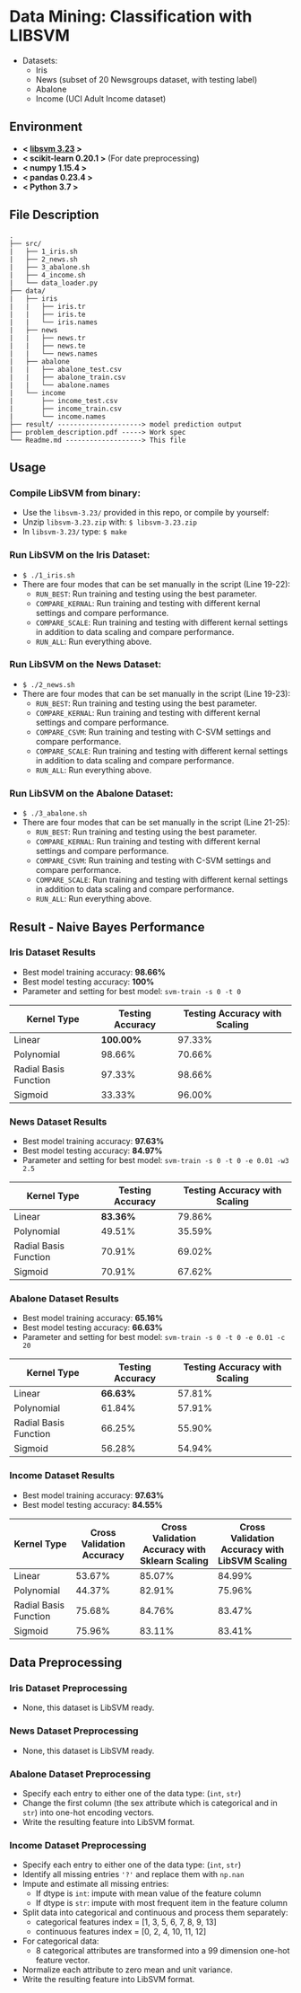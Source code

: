 # Data Mining: Classification with LIBSVM
- Datasets:
    - Iris
    - News (subset of 20 Newsgroups dataset, with testing label)
    - Abalone
    - Income (UCI Adult Income dataset)


## Environment
* **< [libsvm 3.23](https://github.com/cjlin1/libsvm) >**
* **< scikit-learn 0.20.1 >** (For date preprocessing)
* **< numpy 1.15.4 >**
* **< pandas 0.23.4 >**
* **< Python 3.7 >**
 

## File Description
```
.
├── src/
|   ├── 1_iris.sh
|   ├── 2_news.sh
|   ├── 3_abalone.sh
|   ├── 4_income.sh
|   └── data_loader.py
├── data/
|   ├── iris
|   |   ├── iris.tr
|   |   ├── iris.te
|   |   └── iris.names
|   ├── news
|   |   ├── news.tr
|   |   ├── news.te
|   |   └── news.names
|   ├── abalone
|   |   ├── abalone_test.csv
|   |   ├── abalone_train.csv
|   |   └── abalone.names
|   └── income
|       ├── income_test.csv
|       ├── income_train.csv
|       └── income.names
├── result/ ---------------------> model prediction output
├── problem_description.pdf -----> Work spec
└── Readme.md -------------------> This file
```


## Usage
### Compile LibSVM from binary:
- Use the `libsvm-3.23/` provided in this repo, or compile by yourself: 
- Unzip `libsvm-3.23.zip` with: `$ libsvm-3.23.zip`
- In `libsvm-3.23/` type: `$ make`

### Run LibSVM on the Iris Dataset:
- `$ ./1_iris.sh`
- There are four modes that can be set manually in the script (Line 19-22):
	- `RUN_BEST`: Run training and testing using the best parameter.
	- `COMPARE_KERNAL`: Run training and testing with different kernal settings and compare performance.
	- `COMPARE_SCALE`: Run training and testing with different kernal settings in addition to data scaling and compare performance.
	- `RUN_ALL`: Run everything above.

### Run LibSVM on the News Dataset:
- `$ ./2_news.sh`
- There are four modes that can be set manually in the script (Line 19-23):
	- `RUN_BEST`: Run training and testing using the best parameter.
	- `COMPARE_KERNAL`: Run training and testing with different kernal settings and compare performance.
	- `COMPARE_CSVM`: Run training and testing with C-SVM settings and compare performance.
	- `COMPARE_SCALE`: Run training and testing with different kernal settings in addition to data scaling and compare performance.
	- `RUN_ALL`: Run everything above.

### Run LibSVM on the Abalone Dataset:
- `$ ./3_abalone.sh`
- There are four modes that can be set manually in the script (Line 21-25):
	- `RUN_BEST`: Run training and testing using the best parameter.
	- `COMPARE_KERNAL`: Run training and testing with different kernal settings and compare performance.
	- `COMPARE_CSVM`: Run training and testing with C-SVM settings and compare performance.
	- `COMPARE_SCALE`: Run training and testing with different kernal settings in addition to data scaling and compare performance.
	- `RUN_ALL`: Run everything above.


## Result - Naive Bayes Performance

### Iris Dataset Results
- Best model training accuracy: **98.66%**
- Best model testing accuracy: **100%**
- Parameter and setting for best model: `svm-train -s 0 -t 0`

| Kernel Type  | Testing Accuracy | Testing Accuracy with Scaling |
| ------------- | ------------- | ------------- |
| Linear | **100.00%** | 97.33% |
| Polynomial | 98.66% | 70.66% |
| Radial Basis Function | 97.33% | 98.66% |
| Sigmoid  | 33.33% | 96.00% |


### News Dataset Results
- Best model training accuracy: **97.63%**
- Best model testing accuracy: **84.97%**
- Parameter and setting for best model: `svm-train -s 0 -t 0 -e 0.01 -w3 2.5`

| Kernel Type  | Testing Accuracy | Testing Accuracy with Scaling |
| ------------- | ------------- | ------------- |
| Linear | **83.36%** | 79.86% |
| Polynomial | 49.51% | 35.59% |
| Radial Basis Function | 70.91% | 69.02% |
| Sigmoid  | 70.91% | 67.62% |

### Abalone Dataset Results
- Best model training accuracy: **65.16%**
- Best model testing accuracy: **66.63%**
- Parameter and setting for best model: `svm-train -s 0 -t 0 -e 0.01 -c 20`

| Kernel Type  | Testing Accuracy | Testing Accuracy with Scaling |
| ------------- | ------------- | ------------- |
| Linear | **66.63%** | 57.81% |
| Polynomial | 61.84% | 57.91% |
| Radial Basis Function | 66.25% | 55.90% |
| Sigmoid  | 56.28% | 54.94% |

### Income Dataset Results
- Best model training accuracy: **97.63%**
- Best model testing accuracy: **84.55%**

| Kernel Type  | Cross Validation Accuracy | Cross Validation Accuracy with Sklearn Scaling | Cross Validation Accuracy with LibSVM Scaling |
| ------------- | ------------- | ------------- | ------------- |
| Linear | 53.67% | 85.07% | 84.99% |
| Polynomial | 44.37% | 82.91% | 75.96% |
| Radial Basis Function | 75.68% | 84.76% | 83.47% |
| Sigmoid  | 75.96% | 83.11% | 83.41% |

## Data Preprocessing

### Iris Dataset Preprocessing
- None, this dataset is LibSVM ready.

### News Dataset Preprocessing
- None, this dataset is LibSVM ready.

### Abalone Dataset Preprocessing
- Specify each entry to either one of the data type: (`int`, `str`)
- Change the first column (the sex attribute which is categorical and in `str`) into one-hot encoding vectors.
- Write the resulting feature into LibSVM format.

### Income Dataset Preprocessing
- Specify each entry to either one of the data type: (`int`, `str`)
- Identify all missing entries `'?'` and replace them with `np.nan`
- Impute and estimate all missing entries:
    - If dtype is `int`: impute with mean value of the feature column
    - If dtype is `str`: impute with most frequent item in the feature column
- Split data into categorical and continuous and process them separately:
    - categorical features index = [1, 3, 5, 6, 7, 8, 9, 13]
    - continuous features index = [0, 2, 4, 10, 11, 12]
- For categorical data:
    - 8 categorical attributes are transformed into a 99 dimension one-hot feature vector.
- Normalize each attribute to zero mean and unit variance.
- Write the resulting feature into LibSVM format.